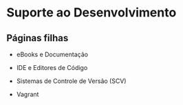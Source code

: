 # Suporte ao Desenvolvimento

## Páginas filhas

* eBooks e Documentação 

* IDE e Editores de Código

* Sistemas de Controle de Versão (SCV)

* Vagrant
